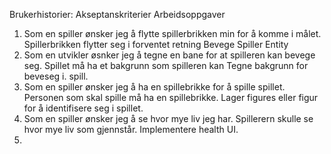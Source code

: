 Brukerhistorier:                                                                      Akseptanskriterier                                 Arbeidsoppgaver

1. Som en spiller ønsker jeg å flytte spillerbrikken min for å komme i målet.         Spillerbrikken flytter seg i forventet retning     Bevege Spiller Entity
2. Som en utvikler øsnker jeg å tegne en bane for at spilleren kan bevege seg.        Spillet må ha et bakgrunn som spilleren kan        Tegne bakgrunn for 
                                                                                      beveseg i.                                         spill.
3. Som en spiller ønsker jeg å ha en spillebrikke for å spille spillet.               Personen som skal spille må ha en spillebrikke.    Lager figures
                                                                                      eller figur for å identifisere seg i spillet.    
4. Som en spiller ønsker jeg å se hvor mye liv jeg har.                               Spillerern skulle se hvor mye liv som gjennstår.   Implementere health 
                                                                                                                                         UI.
5.  

